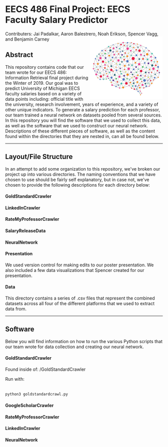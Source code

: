# EECS 486 Final Project: EECS Faculty Salary Predictor

Contributers: Jai Padalkar, Aaron Balestrero, Noah Erikson, Spencer Vagg, and Benjamin Carney
<a href="rel"><img src="/NeuralNetwork.png" align="right" height="200" width="233" ></a>

## Abstract

This repository contains code that our team wrote for our EECS 486: Information Retrieval final project during the Winter of
2019. Our goal was to predict University of Michigan EECS faculty salaries based on a variety of data points including:
official title with the university, research involvement, years of experience, and a variety of other unique indicators. To
generate a salary prediction for each professor, our team trained a neural network on datasets pooled from several sources.
In this repository you will find the software that we used to collect this data, as well as the software that we used to
construct our neural network. Descriptions of these different pieces of software, as well as the content found within the
directories that they are nested in, can all be found below.

---

## Layout/File Structure

In an attempt to add some organization to this repository, we've broken our project up into various directories. The naming
conventions that we have chosen to use should be fairly self explanatory, but in case not, we've chosen to provide the
following descriptions for each directory below:

#### GoldStandardCrawler

#### LinkedInCrawler

#### RateMyProfessorCrawler

#### SalaryReleaseData

#### NeuralNetwork

#### Presentation

We used version control for making edits to our poster presentation.  We also included a few data visualizations that Spencer created for our presentation.

#### Data

This directory contains a series of .csv files that represent the combined datasets across all four of the different
platforms that we used to extract data from.

---

## Software

Below you will find information on how to run the various Python scripts that our team wrote for data collection and creating our neural network.

#### GoldStandardCrawler

Found inside of: /GoldStandardCrawler

Run with:

```python

python3 goldstandardcrawl.py 

```

#### GoogleScholarCrawler

#### RateMyProfessorCrawler

#### LinkedInCrawler

#### NeuralNetwork


